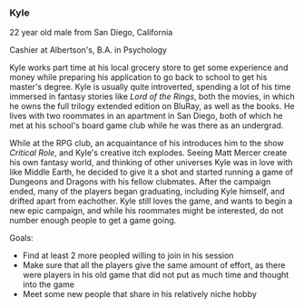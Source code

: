 ### Kyle ###

22 year old male from San Diego, California

Cashier at Albertson's, B.A. in Psychology

Kyle works part time at his local grocery store to get some experience and money while preparing his application to go back to school to get his master's degree. Kyle is usually quite introverted, spending a lot of his time immersed in fantasy stories like *Lord of the Rings*, both the movies, in which he owns the full trilogy extended edition on BluRay, as well as the books. He lives with two roommates in an apartment in San Diego, both of which he met at his school's board game club while he was there as an undergrad. 

While at the RPG club, an acquaintance of his introduces him to the show *Critical Role*, and Kyle's creative itch explodes. Seeing Matt Mercer create his own fantasy world, and thinking of other universes Kyle was in love with like Middle Earth, he decided to give it a shot and started running a game of Dungeons and Dragons with his fellow clubmates. After the campaign ended, many of the players began graduating, including Kyle himself, and drifted apart from eachother. Kyle still loves the game, and wants to begin a new epic campaign, and while his roommates might be interested, do not number enough people to get a game going.

Goals:
 - Find at least 2 more peopled willing to join in his session
 - Make sure that all the players give the same amount of effort, as there were players in his old game that did not put as much time and thought into the game
 - Meet some new people that share in his relatively niche hobby

